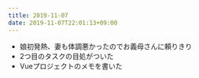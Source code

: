 ```yaml
---
title: 2019-11-07
date: 2019-11-07T22:01:13+09:00
---
```


- 娘初発熱、妻も体調悪かったのでお義母さんに頼りきり
- 2つ目のタスクの目処がついた
- Vueプロジェクトのメモを書いた
